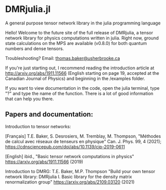 # DMRjulia.jl
A general purpose tensor network library in the julia programming language

Hello! Welcome to the future site of the full release of DMRjulia, a tensor network library for physics computations written in julia. Right now, ground state calculations on the MPS are available (v0.8.0) for both quantum numbers and dense tensors.
  
Troubleshooting? Email: thomas.baker@usherbrooke.ca

If you're just starting out, I recommend reading the introduction article at http://arxiv.org/abs/1911.11566 (English starting on page 19, accepted at the Canadian Journal of Physics) and beginning in the /examples folder.

If you want to view documentation in the code, open the julia terminal, type "?" and type the name of the function.  There is a lot of good information that can help you there.

## Papers and documentation:

Introduction to tensor networks:

[Français] T.E. Baker, S. Desrosiers, M. Tremblay, M. Thompson, "Méthodes de calcul avec réseaux de tenseurs en physique" Can. J. Phys. 99, 4 (2021); https://cdnsciencepub.com/doi/abs/10.1139/cjp-2019-0611

[English] ibid., "Basic tensor network computations in physics" https://arxiv.org/abs/1911.11566 (2019)

Introduction to DMRG: T.E. Baker, M.P. Thompson "Build your own tensor network library: DMRjulia I. Basic library for the density matrix renormalization group" https://arxiv.org/abs/2109.03120 (2021)

